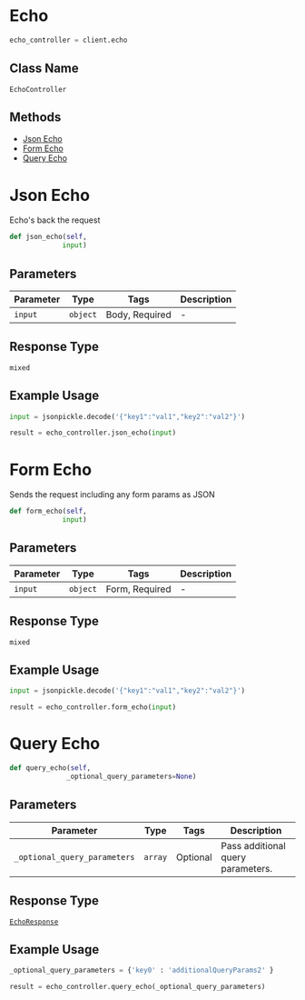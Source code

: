 # Echo

```python
echo_controller = client.echo
```

## Class Name

`EchoController`

## Methods

* [Json Echo](/doc/controllers/echo.md#json-echo)
* [Form Echo](/doc/controllers/echo.md#form-echo)
* [Query Echo](/doc/controllers/echo.md#query-echo)


# Json Echo

Echo's back the request

```python
def json_echo(self,
             input)
```

## Parameters

| Parameter | Type | Tags | Description |
|  --- | --- | --- | --- |
| `input` | `object` | Body, Required | - |

## Response Type

`mixed`

## Example Usage

```python
input = jsonpickle.decode('{"key1":"val1","key2":"val2"}')

result = echo_controller.json_echo(input)
```


# Form Echo

Sends the request including any form params as JSON

```python
def form_echo(self,
             input)
```

## Parameters

| Parameter | Type | Tags | Description |
|  --- | --- | --- | --- |
| `input` | `object` | Form, Required | - |

## Response Type

`mixed`

## Example Usage

```python
input = jsonpickle.decode('{"key1":"val1","key2":"val2"}')

result = echo_controller.form_echo(input)
```


# Query Echo

```python
def query_echo(self,
              _optional_query_parameters=None)
```

## Parameters

| Parameter | Type | Tags | Description |
|  --- | --- | --- | --- |
| `_optional_query_parameters` | `array` | Optional | Pass additional query parameters. |

## Response Type

[`EchoResponse`](/doc/models/echo-response.md)

## Example Usage

```python
_optional_query_parameters = {'key0' : 'additionalQueryParams2' } 

result = echo_controller.query_echo(_optional_query_parameters)
```

